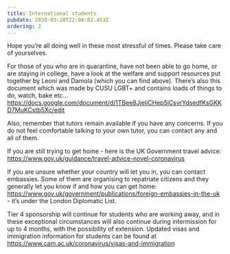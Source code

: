 ```yaml
---
title: International students
pubdate: 2020-03-20T22:04:02.453Z
ordering: 2
---
```

Hope you’re all doing well in these most stressful of times. Please take care of yourselves.

For those of you who are in quarantine, have not been able to go home, or are staying in college, have a look at the welfare and support resources put together by Leoni and Damola (which you can find above). There’s also this document which was made by CUSU LGBT+ and contains loads of things to do, watch, bake etc… https://docs.google.com/document/d/1TBee8JjeliCHep5jCsvrYdsedfKsGKKD7MuKCstb5Xc/edit

Also, remember that tutors remain available if you have any concerns. If you do not feel comfortable talking to your own tutor, you can contact any and all of them. 

If you are still trying to get home - here is the UK Government travel advice: https://www.gov.uk/guidance/travel-advice-novel-coronavirus

If you are unsure whether your country will let you in, you can contact embassies. Some of them are organising to repatriate citizens and they generally let you know if and how you can get home: https://www.gov.uk/government/publications/foreign-embassies-in-the-uk - it’s under the London Diplomatic List.

Tier 4 sponsorship will continue for students who are working away, and in these exceptional circumstances will also continue during intermission for up to 4 months, with the possibility of extension. Updated visas and immigration information for students can be found at https://www.cam.ac.uk/coronavirus/visas-and-immigration
